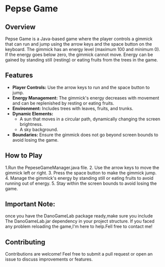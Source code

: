 # Pepse Game
## Overview
Pepse Game is a Java-based game where the player controls a gimmick that can run and jump using the arrow keys and the space button on the keyboard. The gimmick has an energy level (maximum 100 and minimum 0). If the energy goes below zero, the gimmick cannot move. Energy can be gained by standing still (resting) or eating fruits from the trees in the game.

## Features
- **Player Controls:** Use the arrow keys to run and the space button to jump.
- **Energy Management:** The gimmick's energy decreases with movement and can be replenished by resting or eating fruits.
- **Environment:** Includes trees with leaves, fruits, and trunks.
- **Dynamic Elements:** 
  - A sun that moves in a circular path, dynamically changing the screen brightness.
  - A sky background.
- **Boundaries:** Ensure the gimmick does not go beyond screen bounds to avoid losing the game.

## How to Play
1.Run the PepeseGameManager.java file.
2. Use the arrow keys to move the gimmick left or right.
3. Press the space button to make the gimmick jump.
4. Manage the gimmick's energy by standing still or eating fruits to avoid running out of energy.
5. Stay within the screen bounds to avoid losing the game.

## Important Note:
once you have the DanoGameLab package ready,make sure you include The DanoGameLab.jar dependency in your project structure.
If you faced any problem reloading the game,I'm here to help.Fell free to contact me!
## Contributing
Contributions are welcome! Feel free to submit a pull request or open an issue to discuss improvements or features.
